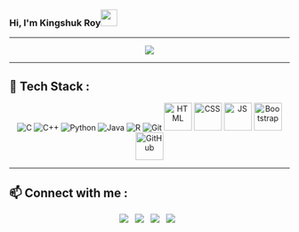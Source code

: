 ### Hi, I'm Kingshuk Roy<img src="https://raw.githubusercontent.com/MartinHeinz/MartinHeinz/master/wave.gif" width=30>  

---
<div align=center> 
<img src="https://media1.giphy.com/media/RbDKaczqWovIugyJmW/giphy.gif?cid=ecf05e479payps8c8spoxbwaw2hq2xq1h7kq4mnkmvrdqr1q&rid=giphy.gif&ct=g" >
</div>

<!--<div align=center>
## ⚡ GitHub Stats :
[![Top Langs](https://github-readme-stats.vercel.app/api/top-langs/?username=Whitedevilfury&theme=radical&layout=compact&show_icons=true)](https://github.com/Whitedevilfury)&nbsp;
[![Kingshuk Roy's GitHub stats](https://github-readme-stats.vercel.app/api?username=Whitedevilfury&show_icons=true&theme=gruvbox&hide_border=true)](https://github.com/Whitedevilfury)
</div>-->

---

## 🧰 Tech Stack : 
<div align=center>  

<img src="https://img.icons8.com/color/50/000000/c-programming.png" title="C" >
<img src="https://img.icons8.com/color/48/000000/c-plus-plus-logo.png" title="C++" >
<img src="https://img.icons8.com/color/48/000000/python.png" title="Python" >
<img src="https://img.icons8.com/color/54/java-coffee-cup-logo--v1.png" title="Java">
<img src= "https://img.icons8.com/fluency/47/r-project.png", title = "R">
<img src="https://img.icons8.com/color/48/000000/git.png" title="Git" >
<img src="https://img.icons8.com/color/512/html-5.png" title="HTML" height=50 width=50>
<img src="https://img.icons8.com/color/512/css3.png" title="CSS" height=50 width=50>
<img src="https://img.icons8.com/color/512/javascript.png" title="JS" height=50 width=50>
<img src="https://img.icons8.com/color/50/000000/bootstrap.png" title="Bootstrap" height=50 width=50>
<img src="https://img.icons8.com/color/48/000000/github.png" title="GitHub" height=50 width=50>

  
 
<!--
<img src="https://avatars.githubusercontent.com/u/67109815?s=55&v=4" title="Tailwind CSS">

<img src="https://img.icons8.com/windows/2x/26e07f/django.png" title="Django" height=46 width=46 >
<img src="https://img.icons8.com/fluent/2x/swift.png" title="Swift" height=52 width=51>
<img src="https://raw.githubusercontent.com/github/explore/ccc16358ac4530c6a69b1b80c7223cd2744dea83/topics/php/php.png" , title="PHP" height= 55 width=57>
<img src="https://img.icons8.com/color/2x/c-sharp-logo-2.png" title="C#" height=46 width=46 > 
<img src="https://img.icons8.com/color/2x/kotlin.png" title="Kotlin" height=46 width=45>
<img src="https://img.icons8.com/color/48/000000/mongodb.png" title="MongoDB" > 
<img src = "https://img.icons8.com/fluency/49/node-js.png" title = "Node.js">
<img src="https://img.icons8.com/external-wanicon-lineal-color-wanicon/50/external-sql-server-big-data-wanicon-lineal-color-wanicon.png" title="SQL" > -->
</div>

<!--<h3 align="left"> ⚡ LeetCode Stats :</h3>
<div align="center">
![LeetCode Stats](https://leetcode.card.workers.dev/kingshukroy?theme=auto&font=baloo&extension=null) 
</div>-->

---

## 📫 Connect with me :
<div align=center>

<a href="https://twitter.com/Kingshu26924326" alt="Kingshuk Roy | Twitter"><img src="https://img.icons8.com/color/48/000000/twitter--v1.png" ></a> &nbsp;
<a href="https://www.instagram.com/kingshuk_darkgod/" alt="Kingshuk Roy | Instagram"><img src="https://img.icons8.com/fluent/48/000000/instagram-new.png" ></a> &nbsp;
<a href="https://www.linkedin.com/in/kingshuk-roy-2001/" alt="Kingshuk Roy | LinkedIn"><img src="https://img.icons8.com/fluent/48/000000/linkedin.png" ></a> &nbsp;
<a href="https://www.facebook.com/kingshuk.roy.7549/" alt="Kingshuk Roy | Facebook"><img src="https://img.icons8.com/fluent/48/000000/facebook-new.png" ></a> &nbsp;
</div>
  


  



